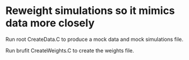 # Reweight simulations so it mimics data more closely

Run
	root CreateData.C
to produce a mock data and mock simulations file.

Run
	brufit CreateWeights.C
to create the weights file.